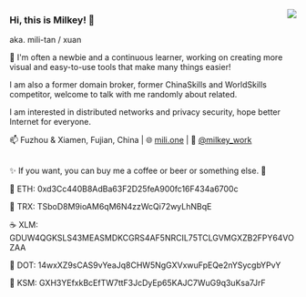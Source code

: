 <a href='#'><img align="right" src="https://github-readme-stats.vercel.app/api?username=mili-tan&show_icons=true" /></a>
### Hi, this is Milkey! 👋
aka. mili-tan / xuan

🔰 I'm often a newbie and a continuous learner, working on creating more visual and easy-to-use tools that make many things easier! 

I am also a former domain broker, former ChinaSkills and WorldSkills competitor, welcome to talk with me randomly about related.

I am interested in distributed networks and privacy security, hope better Internet for everyone.

📫 Fuzhou & Xiamen, Fujian, China | 🌐 [mili.one](https://mili.one/) | 💬 [@milkey_work](https://t.me/milkey_work)

<a href='#'><img src='https://mili.one/static/rainbow.svg' height="3px" width="100%"/></a>

✨ If you want, you can buy me a coffee or beer or something else. 🍻

🍺 ETH: 0xd3Cc440B8AdBa63F2D25feA900fc16F434a6700c

🍰 TRX: TSboD8M9ioAM6qM6N4zzWcQi72wyLhNBqE

☕ XLM: GDUW4QGKSLS43MEASMDKCGRS4AF5NRCIL75TCLGVMGXZB2FPY64VOZAA

🍪 DOT: 14wxXZ9sCAS9vYeaJq8CHW5NgGXVxwuFpEQe2nYSycgbYPvY

🍭 KSM: GXH3YEfxkBcEfTW7ttF3JcDyEp65KAJC7WuG9q3uKsa7JrF

<!--
**mili-tan/mili-tan** is a ✨ _special_ ✨ repository because its `README.md` (this file) appears on your GitHub profile.

Here are some ideas to get you started:

- 🔭 I’m currently working on ...
- 🌱 I’m currently learning ...
- 👯 I’m looking to collaborate on ...
- 🤔 I’m looking for help with ...
- 💬 Ask me about ...
- 📫 How to reach me: ...
- 😄 Pronouns: ...
- ⚡ Fun fact: ...
-->
